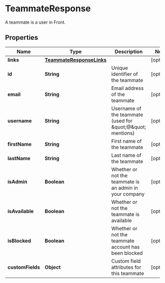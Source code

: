 

# TeammateResponse

A teammate is a user in Front.

## Properties

| Name | Type | Description | Notes |
|------------ | ------------- | ------------- | -------------|
|**links** | [**TeammateResponseLinks**](TeammateResponseLinks.md) |  |  [optional] |
|**id** | **String** | Unique identifier of the teammate |  [optional] |
|**email** | **String** | Email address of the teammate |  [optional] |
|**username** | **String** | Username of the teammate (used for \&quot;@\&quot; mentions) |  [optional] |
|**firstName** | **String** | First name of the teammate |  [optional] |
|**lastName** | **String** | Last name of the teammate |  [optional] |
|**isAdmin** | **Boolean** | Whether or not the teammate is an admin in your company |  [optional] |
|**isAvailable** | **Boolean** | Whether or not the teammate is available |  [optional] |
|**isBlocked** | **Boolean** | Whether or not the teammate account has been blocked |  [optional] |
|**customFields** | **Object** | Custom field attributes for this teammate |  [optional] |



